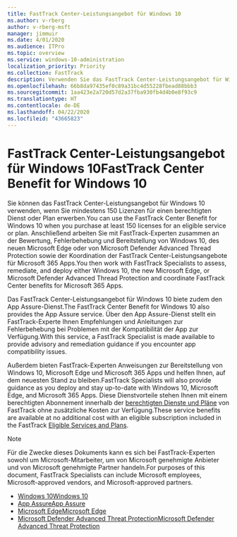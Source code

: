 ```yaml
---
title: FastTrack Center-Leistungsangebot für Windows 10
ms.author: v-rberg
author: v-rberg-msft
manager: jimmuir
ms.date: 4/01/2020
ms.audience: ITPro
ms.topic: overview
ms.service: windows-10-administration
localization_priority: Priority
ms.collection: FastTrack
description: Verwenden Sie das FastTrack Center-Leistungsangebot für Windows 10, wenn Sie *mindestens* 150 Lizenzen für einen berechtigten Dienst oder Plan erwerben.
ms.openlocfilehash: 66b8da97435ef0c89a31bc4d55228fbead88bbb3
ms.sourcegitcommit: 1aa423e2a720d57d2a37fba930fb4d4b0e8f93c9
ms.translationtype: HT
ms.contentlocale: de-DE
ms.lasthandoff: 04/22/2020
ms.locfileid: "43665823"
---
```

# <a name="fasttrack-center-benefit-for-windows-10"></a><span data-ttu-id="9dce6-103">FastTrack Center-Leistungsangebot für Windows 10</span><span class="sxs-lookup"><span data-stu-id="9dce6-103">FastTrack Center Benefit for Windows 10</span></span>

<span data-ttu-id="9dce6-104">Sie können das FastTrack Center-Leistungsangebot für Windows 10 verwenden, wenn Sie mindestens 150 Lizenzen für einen berechtigten Dienst oder Plan erwerben.</span><span class="sxs-lookup"><span data-stu-id="9dce6-104">You can use the FastTrack Center Benefit for Windows 10 when you purchase at least 150 licenses for an eligible service or plan.</span></span> <span data-ttu-id="9dce6-105">Anschließend arbeiten Sie mit FastTrack-Experten zusammen an der Bewertung, Fehlerbehebung und Bereitstellung von Windows 10, des neuen Microsoft Edge oder von Microsoft Defender Advanced Thread Protection sowie der Koordination der FastTrack Center-Leistungsangebote für Microsoft 365 Apps.</span><span class="sxs-lookup"><span data-stu-id="9dce6-105">You then work with FastTrack Specialists to assess, remediate, and deploy either Windows 10, the new Microsoft Edge, or Microsoft Defender Advanced Thread Protection and coordinate FastTrack Center benefits for Microsoft 365 Apps.</span></span> 

<span data-ttu-id="9dce6-106">Das FastTrack Center-Leistungsangebot für Windows 10 biete zudem den App Assure-Dienst.</span><span class="sxs-lookup"><span data-stu-id="9dce6-106">The FastTrack Center Benefit for Windows 10 also provides the App Assure service.</span></span> <span data-ttu-id="9dce6-107">Über den App Assure-Dienst stellt ein FastTrack-Experte Ihnen Empfehlungen und Anleitungen zur Fehlerbehebung bei Problemen mit der Kompatibilität der App zur Verfügung.</span><span class="sxs-lookup"><span data-stu-id="9dce6-107">With this service, a FastTrack Specialist is made available to provide advisory and remediation guidance if you encounter app compatibility issues.</span></span> 

<span data-ttu-id="9dce6-108">Außerdem bieten FastTrack-Experten Anweisungen zur Bereitstellung von Windows 10, Microsoft Edge und Microsoft 365 Apps und helfen Ihnen, auf dem neuesten Stand zu bleiben.</span><span class="sxs-lookup"><span data-stu-id="9dce6-108">FastTrack Specialists will also provide guidance as you deploy and stay up-to-date with Windows 10, Microsoft Edge, and Microsoft 365 Apps.</span></span> <span data-ttu-id="9dce6-109">Diese Dienstvorteile stehen Ihnen mit einem berechtigten Abonnement innerhalb der [berechtigten Dienste und Pläne](M365-eligible-services-and-plans.md) von FastTrack ohne zusätzliche Kosten zur Verfügung.</span><span class="sxs-lookup"><span data-stu-id="9dce6-109">These service benefits are available at no additional cost with an eligible subscription included in the FastTrack [Eligible Services and Plans](M365-eligible-services-and-plans.md).</span></span>
  
> [!NOTE]
> <span data-ttu-id="9dce6-110">Für die Zwecke dieses Dokuments kann es sich bei FastTrack-Experten sowohl um Microsoft-Mitarbeiter, um von Microsoft genehmigte Anbieter und von Microsoft genehmigte Partner handeln.</span><span class="sxs-lookup"><span data-stu-id="9dce6-110">For purposes of this document, FastTrack Specialists can include Microsoft employees, Microsoft-approved vendors, and Microsoft-approved partners.</span></span> 
    
- [<span data-ttu-id="9dce6-111">Windows 10</span><span class="sxs-lookup"><span data-stu-id="9dce6-111">Windows 10</span></span>](Win-10-windows-10.md)
- [<span data-ttu-id="9dce6-112">App Assure</span><span class="sxs-lookup"><span data-stu-id="9dce6-112">App Assure</span></span>](Win-10-app-assure.md)
- [<span data-ttu-id="9dce6-113">Microsoft Edge</span><span class="sxs-lookup"><span data-stu-id="9dce6-113">Microsoft Edge</span></span>](Win-10-microsoft-edge.md)
- [<span data-ttu-id="9dce6-114">Microsoft Defender Advanced Threat Protection</span><span class="sxs-lookup"><span data-stu-id="9dce6-114">Microsoft Defender Advanced Threat Protection</span></span>](Win-10-microsoft-defender-atp.md)

